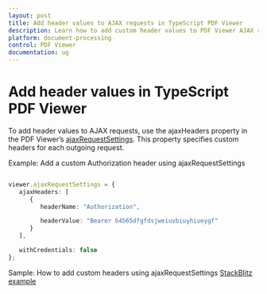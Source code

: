 ```yaml
---
layout: post
title: Add header values to AJAX requests in TypeScript PDF Viewer
description: Learn how to add custom header values to PDF Viewer AJAX requests using ajaxRequestSettings and ajaxHeaders in the TypeScript PDF Viewer component.
platform: document-processing
control: PDF Viewer
documentation: ug
---
```


# Add header values in TypeScript PDF Viewer

To add header values to AJAX requests, use the ajaxHeaders property in the PDF Viewer’s [ajaxRequestSettings](https://ej2.syncfusion.com/documentation/api/pdfviewer/#ajaxrequestsettings). This property specifies custom headers for each outgoing request.

Example: Add a custom Authorization header using ajaxRequestSettings

```ts

viewer.ajaxRequestSettings = {
   ajaxHeaders: [
      {
         headerName: "Authorization",

         headerValue: "Bearer 64565dfgfdsjweiuvbiuyhiueygf"
      }
   ],

   withCredentials: false
};

```

Sample: How to add custom headers using ajaxRequestSettings
[StackBlitz example](https://stackblitz.com/edit/typescript-nv1way?file=index.ts)

